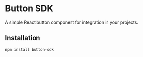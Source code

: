 # Button SDK

A simple React button component for integration in your projects.

## Installation

```bash
npm install button-sdk